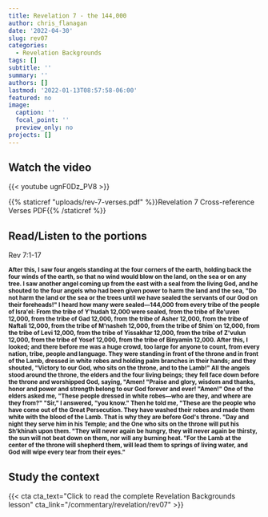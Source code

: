 ```yaml
---
title: Revelation 7 - the 144,000
author: chris_flanagan
date: '2022-04-30'
slug: rev07
categories:
  - Revelation Backgrounds
tags: []
subtitle: ''
summary: ''
authors: []
lastmod: '2022-01-13T08:57:58-06:00'
featured: no
image:
  caption: ''
  focal_point: ''
  preview_only: no
projects: []
---
```

## Watch the video

{{< youtube ugnF0Dz_PV8 >}}

{{% staticref "uploads/rev-7-verses.pdf" %}}Revelation 7 Cross-reference Verses PDF{{% /staticref %}}

## Read/Listen to the portions


Rev 7:1-17

<small>**After this, I saw four angels standing at the four corners of the earth, holding back the four winds of the earth, so that no wind would blow on the land, on the sea or on any tree. I saw another angel coming up from the east with a seal from the living God, and he shouted to the four angels who had been given power to harm the land and the sea, "Do not harm the land or the sea or the trees until we have sealed the servants of our God on their foreheads!" I heard how many were sealed—144,000 from every tribe of the people of Isra'el: From the tribe of Y'hudah 12,000 were sealed, from the tribe of Re'uven 12,000, from the tribe of Gad 12,000, from the tribe of Asher 12,000, from the tribe of Naftali 12,000, from the tribe of M'nasheh 12,000, from the tribe of Shim\`on 12,000, from the tribe of Levi 12,000, from the tribe of Yissakhar 12,000, from the tribe of Z'vulun 12,000, from the tribe of Yosef 12,000, from the tribe of Binyamin 12,000. After this, I looked; and there before me was a huge crowd, too large for anyone to count, from every nation, tribe, people and language. They were standing in front of the throne and in front of the Lamb, dressed in white robes and holding palm branches in their hands; and they shouted, "Victory to our God, who sits on the throne, and to the Lamb!" All the angels stood around the throne, the elders and the four living beings; they fell face down before the throne and worshipped God, saying, "Amen! "Praise and glory, wisdom and thanks, honor and power and strength belong to our God forever and ever! "Amen!" One of the elders asked me, "These people dressed in white robes—who are they, and where are they from?" "Sir," I answered, "you know." Then he told me, "These are the people who have come out of the Great Persecution. They have washed their robes and made them white with the blood of the Lamb. That is why they are before God's throne. "Day and night they serve him in his Temple; and the One who sits on the throne will put his Sh'khinah upon them. "They will never again be hungry, they will never again be thirsty, the sun will not beat down on them, nor will any burning heat. "For the Lamb at the center of the throne will shepherd them, will lead them to springs of living water, and God will wipe every tear from their eyes."** </small>



## Study the context

{{< cta cta_text="Click to read the complete Revelation Backgrounds lesson" cta_link="/commentary/revelation/rev07" >}}




<script type="text/javascript">
  window.ESV_CROSSREF_OPTIONS = {
    body_background_color: 'D7E5F0', header_font_size: 10, body_font_size: 14, footer_font_size: 8, body_font_family: 'Times' };</script>
<script src="https://static.esvmedia.org/crossref/crossref.min.js" type="text/javascript"></script> 



